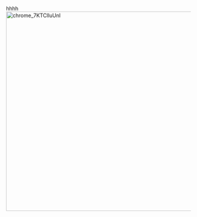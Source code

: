 hhhh<img width="544" alt="chrome_7KTClIuUnl" src="https://github.com/user-attachments/assets/3a0738f1-bd1c-49d5-8ea3-ab8276f34ef0">
